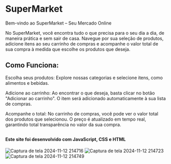 # SuperMarket

Bem-vindo ao SuperMarket – Seu Mercado Online

No SuperMarket, você encontra tudo o que precisa para o seu dia a dia, de maneira prática e sem sair de casa. Navegue por sua seleção de produtos, adicione itens ao seu carrinho de compras e acompanhe o valor total de sua compra à medida que escolhe os produtos que deseja.

## Como Funciona:
Escolha seus produtos: Explore nossas categorias e selecione itens, como alimentos e bebidas.

Adicione ao carrinho: Ao encontrar o que deseja, basta clicar no botão "Adicionar ao carrinho". O item será adicionado automaticamente à sua lista de compras.

Acompanhe o total: No carrinho de compras, você pode ver o valor total dos produtos que selecionou. O preço é atualizado em tempo real, garantindo total transparência no valor da sua compra.
##
#### Este site foi desenvolvido com JavaScript, CSS e HTML
![Captura de tela 2024-11-12 214716](https://github.com/user-attachments/assets/8cb076c1-34d1-40c9-abb6-65edb911b4a3) ![Captura de tela 2024-11-12 214723](https://github.com/user-attachments/assets/5993b0e1-ddfe-4991-b83a-713db7a3cefd)
![Captura de tela 2024-11-12 214749](https://github.com/user-attachments/assets/9f206720-966a-48f9-add7-bb734aafc845)

